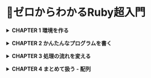 # 📖ゼロからわかるRuby超入門
**<details><summary>CHAPTER 1 環境を作る</summary>**
ようこそ、Rubyプログラミングの世界へ。プログラムを書くためには、Rubyやエディターなどのツールを使います。これらのツールはあなたのプログラミングの支えになってくれるでしょう。この章では、Rubyやエディターのインストール方法とRubyプログラムの動かし方を説明します。
- 1-5 プログラムを書いて実行する
    
    ここでは、Rubyのプログラムを作成して、実行するまでの流れを解説します。最初にエディターでプログラムを書いて、コマンドプロンプトで実行するだけで、すぐに結果を確認できます。
    
    - プログラムを保存するフォルダを作る
        - ファイルは /Users/[ユーザー名]/rubybook に保存します。
        - ターミナルを起動して、mkdir rubybook と入力してフォルダを作ります。
        - フォルダが作成できたかを確認するために、open . と入力してreturnキーを押します。すると、Finderが開いてフォルダの確認ができます。
    - プログラムをファイルに保存する
        - Rubyのプログラムが書かれたプログラムは、.rbをファイル名の末尾につけるのが習慣です。また、Rubyではファイル名は全て小文字を使うことが一般的です。
        - Visual Studio Codeでは、メニューから「ファイル」→「名前をつけて保存」を選択する。
    - ターミナルでプログラムを保存したフォルダへ移動する
        - cd rubybook returnキーで保存されているフォルダに移動します。
        - ターミナルでは、プログラムファイルがあるフォルダへ移動してプログラムを実行します。
        - 現在いるフォルダのことをカレントディレクトリと言います(ディレクトリはフォルダの別の呼び方です)。
        - カレントディレクトリを移動させるにはcdコマンド(change directoryの略)を使います。
        - フォルダをキーボードから入力するのが大変な時は、フォルダをターミナルへドラッグアンドドロップすると簡単に入力できます。
    - ターミナルでプログラムを実行する
        - Rubyプログラムを実行するには、ターミナルで ruby ファイル名 と入力し、returnキーを押します。
    - 基本的なコマンド
        - ターミナルの世界ではRuby言語とは違う言語である Shell言語を使います。
        - `cd`:フォルダを移動 `cd` の後ろに半角スペースを入れ、フォルダ名を入力します。
            
            例) `cd rubybook`
            
            1つ上のフォルダへ移動する時は、フォルダ名に`..`を指定します。
            
        - `pwd`:現在のフォルダを表示。フォルダはスラッシュ(`/`)で区切られます。
            
            `pwd` return
            
            `/Users/[ユーザー名]/rubybook`
            
        - `ls`:ファイル一覧を表示
            
            `ls` return
            
        - `ruby`:Rubyのプログラムを実行する。
            
            Rubyのプログラムを実行します。プログラムファイルがあるフォルダへ移動してから、rubyに続けてプログラムファイルを指定して実行します。実行結果は次の行に出力されます。
            
            `ruby hi.rb` return
            
        - `control + c`:プログラムを強制的に終了する。
            
            Rubyのプログラムの実行時に何らかの理由でプログラムが終了しなくなった場合は、`control  + c`で強制的に終了できます。
            
    - COLUMN コマンドをラクラク入力
        - 上下カーソルキーでコマンド履歴を表示して、以前に実行したコマンドを再実行できます。また、途中まで入力した状態で`tab`を押すと、ファイル名やフォルダ名などを補完してくれます。</details>

**<details><summary>CHAPTER 2 かんたんなプログラムを書く</summary>**
プログラムを書くことで、様々な問題をコンピュータを使って解決することができます。難しい問題を解くプログラムは難しくなりがちですが、短いプログラムでも解ける問題はたくさんあるので、最初は短いプログラムから始めましょう。この章では、短い簡単なプログラムを使ってRubyとプログラミングの基礎を説明していきます。
- 2-1 計算する
    
    最初は、計算をするプログラムから始めましょう。整数や少数の計算をして画面に表示するプログラムを書いて実行し、算数の答えがプログラムから得られることを見ていきましょう。
    
    - 数値を表示する
        - 実行するには、ターミナルで`cd ファイル名`でプログラムが置いてあるフォルダへ移動して、`ruby ファイル名`でプログラムを実行する。
        - `puts`は、後ろに書いたものを画面に表示するメソッドです。メソッドは英語で方法や手段という意味で、ここでは「命令」と考えると分かりやすいです。
        - 1は整数オブジェクト、または単に整数と呼びます。オブジェクトは日本語では「もの」という意味で、Rubyの世界での「もの」がオブジェクトです。
    - 少数を計算する
        - `puts` `5 / 2`は、`2.5`にならずに`2`となります。これは、Rubyでは整数と少数は別のものとして扱われ、整数同士の計算の結果は整数になるルールだからです。余りの`0.5`は切り捨てられます。結果として`2.5`を得るためには、`.0`をつけて(両方または一方を)少数の計算にすればOKです。`5.0`や`2.0`は少数オブジェクト、または単に少数と呼びます。
    - 累乗と余剰を計算する
        - `puts 2 ** 8` —累乗。2の8乗。実行結果は「256」
            
            `puts 7 % 3` —剰余。7を3で割ったあまり。実行結果は「1」
- 2-2 文字列を表示する
    
    プログラムで文字を扱う時には文字列を使います。文字列はプログラムでよく使う部品の一つです。ここでは、文字列を表示したり、足し算を使って繋げる方法を説明していきます。
    
    - 文字列を表示する
        - `“hello world!”`は文字列オブジェクト、文字列と呼びます。文字の前後を”(ダブルクォーテーション)で囲むと文字列になります。
    - 文字列を足し算する
        - 数値と同じく、文字列は足すこともできます。
        - `2 + 3` は`5`、`”2” + “3”`は文字列を繋げた結果の`23`になっています。Rubyでは数値と文字列は別物として扱われるためです。数字をそのまま書くと数値、”で囲むと文字列と扱います。
    - 数値と文字列を足すとどうなる？
        - エラーが表示されます。Rubyではエラーが出ると、プログラムを意図通りに動かすヒントが書かれたメッセージが出ます。
            
            `error1.rb:1:in `+': String can't be coerced into Integer (TypeError) from error1.rb:1: in `<main>'`
            
            「error1.rb というファイルの1行目、String can’t be coerced into Integer(文字列は整数には変換できない)なので、TypeErrorです」となります。
            
    - 文字列を数値に変換する
        - 整数を文字列へ変換する、`to_s`メソッド、文字列を整数へ変換する`to_i`メソッドを使って、数値、文字列に揃える方法があります。
        - `to_s`は英単語のto(〜へ)とstring(文字列)の頭文字のsの組み合わせで、「文字列へ(変換)」という意味です。`to_i`のiはinteger(整数)の頭文字で、「整数へ(変換)」という意味です。
        - これらのメソッドはオブジェクトの後ろに.をつけて書きます。`3.to_s`は整数オブジェクト3を変換して文字列オブジェクト`”3”`を作ります。`”3”.to_i`は文字列オブジェクト`”3”`を変換して整数オブジェクト`3`を作ります。
        - 「オブジェクトに対して何かする」型のメソッドは大抵の場合、「`オブジェクト.メソッド`」形をとります。
- 2-3 オブジェクトと変数を理解する
    
    これまでにたびたび出てきた「オブジェクト」について説明します。また、オブジェクトに名札を付けることができる道具「変数」についても説明します。
    
    - オブジェクトとは
        - オブジェクトとは、Rubyの世界での「もの」です。プログラムの中でデータを持ったり、操作したりする対象です。`1`はオブジェクトです。詳しく言えば、整数オブジェクトです。`5.0`や`2.0`もオブジェクトで少数オブジェクトです。`”カフェラテ"`は文字列オブジェクトです。因みに、putsはメソッド(命令)と呼ばれる、別の種類です。
        - オブジェクトの種類のことをクラスと言います。例えば、整数オブジェクトはInteger(整数の意味)オブジェクトと呼ぶこともあり、このIntegerがクラスの名前です。同様に、少数オブジェクトはStringオブジェクトとも呼び、Stringがクラスの名前です。
    - 変数とは
        - 変数はオブジェクトにつける名札です。
        - `order = “カフェラテ”`は「変数orderに”カフェラテ”を代入する」と言います。イコール(=)の左側が変数、右側が代入するオブジェクトです。左右を逆にして書くことはできません。
        
        ```ruby
        order = "カフェラテ" # 文字列カフェラテを変数orderに紐付ける。
        puts order # カフェラテが表示される。
        ```
        
    - 文字列に計算結果を埋め込む
        - `#{計算式}`と書くことで、文字列に計算結果を埋め込んで表示できます。これを**式展開**と言います。計算式を文字列に展開する、という意味です。
        
        ```ruby
        puts "1 + 2の答えは#{1 + 2}です"
        # 1 + 2の答えは3です
        ```
        
        - 式展開(#{計算式})は、変数を使うこともできます。式展開に変数を書くことで、変数に代入されたオブジェクトを埋め込むことができます。
        
        ```ruby
        order = "カフェラテ"
        puts "ご注文は#{order}ですね？" # 式展開を使う書き方
        puts "ご注文は" + order + "ですね？" # 足し算を使う書き方
        ```
        
        このように、同じ結果を得るプログラムでも、さまざまな書き方があります。式展開には変数のほか、さまざまなRubyのプログラムを埋め込むこともあります。
        
    - 変数の名前のルールを確認する
        - 変数の名前には原則として、英字、数字、_(アンダーバー、アンダースコア)を使います。ただし、先頭は英字小文字または_で始める必要があります。
        - 慣習では、英字は全て小文字で書き、2単語以上繋げる時は_を間に入れます。`my_order`、`my_favorite_order`といった具合です。このスタイルを**スネークケース**と言います。
        - プログラムの読み手を思い浮かべて、意味のある、良い名前をつけた方がプログラムは読みやすくなります。ここでの読み手は、自分も含まれます。
        
        ```ruby
        良い例: order , x1
        悪い例: Order , ORDER , 1x
        ```
        
    - キーボードから値を入力する
        - `gets`メソッドは、ターミナル上から値を入力するプログラムを書くことができます。そして、入力された文字列を整数での計算にするために`to_i`メソッドを使います。
    - COLUMN 定数とは
        - 定数という仕組みがあります。定数は、変数のように代入ができますが、2回目に代入しようとするとwarningが出ます。
        
        ```ruby
        CaffeLatte = "カフェラテ" # CaffeLatteは定数。1回目の代入。
        puts CaffeLatte
        CaffeLatte = "カフェラッテ" # 定数CaffeLatteへ2回目の代入。warningが表示する。
        puts CaffeLatte
        ```
        
        ```ruby
        カフェラテ
        const.rb:3: warning: already initialized constant CaffeLatte
        const.rb:1: warning: previous definition of CaffeLatte was here
        カフェラッテ
        ```
        
        - warningは好ましくない処理をする時にメッセージを表示し、渋々実行してくれるものです。定数は固定しておくものなので、変更しようとすると「意図通りですか？」とwarningが表示されて教えてくれるというわけです。warningが表示されますが、代入は実行されます。
        - 先頭が大文字の名前をつけると、定数になります。2文字目以降は小文字も大文字も使えます。
    - 📍**まとめ**
        - オブジェクトは、Rubyの世界での「もの」。
        - オブジェクトには文字列オブジェクト、整数オブジェクト、少数オブジェクトなどがある。
        - 変数はオブジェクトに貼る名札で、名札を貼ることを変数へ代入するという。
        - 変数が使われる時は、先にその変数に代入しておいたオブジェクトとして扱われる。
        - 変数名の先頭は英字小文字または_で始め、英字、数字、_を使うことができる。
        - #{計算式}と書くことで計算結果を文字列の中に埋める。
- 2-4 プログラムにコメントを書く
    
    将来プログラムを読んだ時のために、理解を助ける説明文を書いておくと便利なことがあります。プログラムの中に説明を書くことができるコメントについて説明します。
    
    - 行の途中からコメントにする
        - **#**は行の先頭だけでなく、行の途中から書くこともできます。行の途中から書いた場合、#よりも後ろに描かれた部分がコメントとなり、実行されなくなります。
    - 空行は無視される
        - プログラムには読みやすくするための区切りとして空行が使えますが、実行する時には空行は無視されます。
    - 数行にわたってコメントにする
        - 長い行をまとめてコメントにする場合、各行頭に#を書くのが大変な時もあります。その場合は、`=begin`から`=end`で囲むと、その範囲はコメントとして扱われます。書く時は、行の先頭から書く必要があるので注意してください。
        
        ```ruby
        puts 1
        =begin
        puts 2
        puts 3
        puts 4
        =end
        ptus5
        ```
        
        ```ruby
        1
        5
        ```
        
    - 📍**まとめ**
        - #から書き始めた行はコメントになる。
        - コメントはプログラムとして実行されない。
        - #は行の途中にも書くことができ、その後ろがコメントになる。
        - 空行は無視される。
- 2-5 対話的に実行する
    
    ここまでは、プログラムが書かれたファイルをRubyに渡して、まとめて実行させていました。こうしたやり方のほかに、入力したプログラムを1行ずつその場ですぐに実行させることができるirbという道具もあります。irbを使うと、1行ずつ結果を見ながらプログラムを実行していくことができます。
    
    - irbの使い方
        - 入力したプログラムを1行ずつその場ですぐに実行させることができるirbという道具があります。
        
        ```ruby
        irb(main):001:0> x = 2
        => 2
        irb(main):001:0> x
        => 2
        irb(main):001:0> x * 3
        => 6
        ```
        
        - irbを終了する場合はexitと入力してreturnキーを押します。
        
        ```ruby
        irb(main):001:0> exit
        ```
        
        - 終了すると、元のターミナルへ戻ります。irbの世界ではRuby言語を話し、ターミナルの世界ではshell言語を話します。違う世界の言語で命令しても、言葉が通じないのでうまく動きません。以下は、うまく動かない例です。
        
        ```ruby
        x = 2 # Ruby言語をコマンドプロンプト(shell言語)の世界で実行しようとしている
        sh: command not found: x # エラー
        ```
        
    - プログラムの途中で一時停止してirbを使う
        - irbには、プログラムの途中で一時停止して起動する方法もあります。
        
        ```ruby
        a = 1
        binding.irb
        puts a
        ```
        
        ```ruby
        From: birb.rb @ line 2 :
        
        		1:  a = 1
        =>  2: binding.irb
        		3: puts a
        
        irb(main):001:0>
        ```
        
        ```ruby
        irb(main):001:0> a = 2 # 変数aへ2を代入
        => 2
        irb(main):001:0> exit
        2 # プログラムが再開し、その後の行のputs aが実行されると、irbで代入した変数aの値が表示される
        ```
        
        - プログラム中でirbを使うためにはbinding.irbをプログラムの実行を一時停止したい場所へ書きます。この機能は、プログラムの間違いを見つけて直すのにも便利です。
    - 📍まとめ
        - irbを使うと1行ずつ入力したプログラムをその場ですぐに実行できる。
        - irbを終了する場合はexitと入力してreturnキーを押す。
        - irbはRuby言語を話す世界、コマンドプロンプトはshell言語を話す世界。
- 2-6 プログラムの間違いを見つけて直す
    
    プログラムを書いて一度でうまく動かすのは簡単ではありません。プログラムが意図通り動いているかを確かめ、間違えている部分(バグ)を見つけて直していくことをデバッグと言います。プログラミングの作業で重要な工程の一つです。
    
    - pメソッドを使って変数の中身を表示させる
        - pメソッドは後ろに書いた変数やオブジェクトを画面に表示するメソッドです。putsメソッドと似た機能で、デバッグの機械に使われます。何より1文字で短いので書くのが簡単です。
        
        ```ruby
        a = 3 / 2
        p a # ①
        b = a * 2
        puts b
        ```
        
        ```ruby
        1 # ②
        2
        ```
        
        - ①の行でpメソッドを使って変数aを表示させました。実行結果を見ると、1.5ではなく、1が表示されています。これは、整数/整数の計算結果は小数点以下が捨てられて整数になるためです。変数aに1.5を代入するには、3か2のどちらか、または両方を少数にすることで計算結果も少数になります。
        - **pメソッド**は、原則、デバッグの道具として使う。**putsメソッド**は、プログラムの機能として意図して表示する時に使う。
    - 📍まとめ
        - pメソッドは後ろに書いた変数やオブジェクトを表示する。
        - pメソッドは原則、デバッグの道具として使う。
- 2-7 エラーメッセージを読み解く
    
    この節では実際にエラーを起こして、そのときのメッセージの読み方と対応方法を説明します。ここでいろんなエラーに対応する経験を積んでおきましょう。エラーが起こった時の対応はP.40でも説明しているので、あわせて参考にしてください。
    
    - エラーメッセージの読み方
        - エラーが起きてもプログラムを修正して、意図した動きに少しずつ近づけていくのが普通のプログラミングの流れです。
        
        ```ruby
        put "hi"
        ```
        
        ```ruby
        Traceback (most recent call last):
        hi.rb:1:in `<main>': undefined method `put' for main:Object
        	(NoMethodError)
        Did you mean?  puts
        								putc
        ```
        
        - hi.rbは実行したファイル名。
        - 1はプログラムの何行目でエラーが起きたのかを教えてくれます。
        - in `<main>':は今回、得られる情報が少ないので説明を省略。
        - undefinde method `put' for main:Objectはエラーメッセージの本文です。undefinde method `put'は「定義されていないメソッド`put'」となり、「putメソッドを実行しようとしたが、定義(用意)されていないので困りました」というRubyからのメッセージです。
        - NoMethodErrorがエラーの名前で、メソッドが用意されていない時起きるエラーです。
        - まとめると、「1行目に書かれたputメソッドは定義されていません」という意味になります。
        - Did you mean?以降はRubyからの提案が書かれています。「Did you mean?」は「もしかして？」という意味です。後ろに書かれたputsとputcがRubyからの提案です。エラーメッセージ全体では以下のようになります。
        
        ```ruby
        「hi.rbの1行目に書かれたputメソッドは定義されていません。もしかして、putsやputcではないですか？」
        ```
        
        - エラーメッセージを読み解くことは、デバッグをする上で基礎となる重要な技術です。
    - いろいろなエラーメッセージを体験する
        - 変数の名前を間違えた:変数xに1を代入して、それを表示するプログラムを書くところ、間違えて変数yを表示しようとしたケースです。
        
        ```ruby
        x = 1
        p y
        ```
        
        ```ruby
        Traceback (most recent call last):
        xy.rb:2:in `<main>': undefined local variable or method `y' for
        	main:Object (NameError)
        
        # xy.rbの2行目でエラーが発生しました。undefined local variable or method `y'(定義されていない変数またはメソッド'y'です。NameError(名前エラー)です。
        ```
        
        - 0で割り算した:0で割り算をするとエラーが発生します。
        
        ```ruby
        p 1 / 0
        ```
        
        ```ruby
        Traceback (most recent call last):
        				1: from 0div.rb:1:in `<main>'
        0div.rb:1:in `/': divided by 0 (ZeroDivisionError)
        
        # 0dir.rbの1行目でエラーが発生しました。divided by 0(0での割り算)です。ZeroDivisionError(0除算エラー)です。
        ```
        
        - 実行するファイル名が違う:abc.rbをじっこうしようとしてab.rbという存在しないファイルを指定したときのエラーです。
        
        ```ruby
        puts "abc"
        ```
        
        ```ruby
        Traceback (most recent call last):
        ruby: No such file or derectory -- ab.rb (LoadError)
        
        # No such file or directory(このようなファイルやフォルダはない)です。ab.rbというファイルです。LoadError(読み込みエラー)です。
        ```
        
    - 📍まとめ
        - エラーメッセージはRubyからプログラマーである私たちへのさまざまなヒント。
        - エラーメッセージには実行しているファイル名、行番号、エラーの種類と内容、修正候補の情報がある。</details>

**<details><summary>CHAPTER 3 処理の流れを変える</summary>**
ここまでのプログラムは1本道で順番に実行していくものでした。プログラムは条件によって分岐し、異なる処理を実行することができます。この章では、条件を判断する方法と、それによって処理を分岐する方法を説明します。また、同じ処理を繰り返す方法も説明します。

条件分岐も、繰り返しも、よく使われる便利な部品なので、これらを使うとプログラムで解決できる問題の範囲がぐっと広がります。
- 3-1 条件を判断する
    
    今までのプログラムは決まった処理を決まった順で進んでいく、一本道のプログラムでした。次は、プログラムを条件によって分岐させます。この節で説明する条件を判断する方法と、次の節のifをあわせて使うと、条件によって処理を実行する・しないを切り替えることができます。
    
    - 大きさを判断する
        - 比較メソッドは<と>に加えて、等しい時にも条件を満たす比較メソッド<=や>=もあります。算数での≤と≥に相当します。>=のように>を先に書くことに注意してください。=>のように先に＝を書いたものは、他の意味で使われているため、今回の意図では使えません。
    - 等しいことを判断する
        - 等しいかどうかを判断する比較メソッドは、Rubyでは「`=`」を2つ繋げて「`==`」と書きます。これは、前に出てきた「変数への代入」の機能として「=」が使われているためです。
        - 等しくない時にtrueを返す「`!=`」もあります。算数での「≠」に相当します。
        - 「`==`」や「`!=`」は、数値オブジェクトだけでなく、文字列オブジェクトを比較することもできます。
    - COLUMN 末尾に?がつくメソッド
        - どきどき末尾に?がつくメソッドがあります。例えば、even?メソッドは偶数かどうかを判断してtrueかfalseを返します。また、奇数かどうかを判断するodd?メソッドもあります。慣習的に、末尾に?がつくメソッドはtrueかfalseのどちらかを返すことが多いです。
- 3-2 条件を満たしたときに処理をする
    
    前節では、条件を判断する方法を学びました。次は、条件によって実行する処理を変えるifを説明します。この2つを組み合わせることで、条件によって分岐するプログラムを書くことができます。
    
    - if - 条件を満たす時
        - if
        
        ```ruby
        if 条件
        	条件が成立したときの処理
        end
        ```
        
        ```ruby
        wallet = 500 # ①
        if wallet >= 300 # ②
        	puts "コンビニでアイスを買っていこう！" # ③
        end # ④
        ```
        
        ②〜④の行までがif式です。④のendはここまで、とif式を終わらせる合図です。条件を満たした時に実行する処理は、「ifの次の行」から「endの前の行」までに書きます。
        
        ③のputsの行は先頭にスペースが入って一段下がっていることに注意してください。この段のことを「**インデント**」、一段下げることは「**インデントを下げる**」言います。条件を満たした時に実行するプログラムは、インデントを一段下げる習慣になっています。
        
        - インデント一段のスペースの数は、2個にすることが多いです。
        - **インデントはプログラムを読みやすくするもので、自分を含めたプログラマーへの思い遣りなのです。**
    - COLUMN **後置if(if修飾子)**
        - 後置ifを使うと、ifからendまで複数行で書いたプログラムを1行で書くことができます。後置ifではendを書く必要がありません。条件を満たしたときの処理が1行に収まる時に使うと、プログラムを短く読みやすく書くことができます。
    - unless と !
        - 「等しくない」は`!=`のほかに、ifと反対の働きをする`unless`を使って書くこともできます。`unless` は条件を満たさない時に処理を実行します。条件を満たす時は何も実行しません。
        - また、`unless`は`if`と同じように、高知で書くこともできます。上手に使うとプログラムを読みやすく書くことができます。
        - trueとfalseを反転する`!`もあります。`!`は変数やオブジェクトの前に書きます。
    - 📍まとめ
        - ifは条件を満たした時に処理を実行し、条件を満たさない時は処理を実行しない。
        - ifの条件を満たした時は、ifの次の行からendの前の行までの処理が実行される。
        - ifの条件を満たさない時は、endまでの処理は実行されずendの次の行へ進む。
        - 条件を満たしたときの処理は、インデントを下げて書く。
        - 条件はfalseまたはnilとなる時に満たされず、それ以外は条件を満たす。
        - unlessは条件を満たさない時に処理を実行し、条件を満たした時は処理を実行しない。
- 3-3 条件を満たさないときにも処理する
    
    前節では、ifを使うと条件を満たした時に処理を実行させることができることを学びました。今度は、条件を満たした時、満たさない時の二つに分岐させて、それ煽れ違う処理をさせるプログラムを書いてみましょう。
    
    - 条件を満たさないときの処理 - else節
        - else
        
        ```ruby
        if 条件
        	条件を満たしたときの処理
        else
        	条件を満たさなかったときの処理
        end
        ```
        
        ```ruby
        wallet = 100
        if wallet >= 300
        	puts "コンビニでアイスを買っていこう！"
        else
        	puts "川沿いを散歩しよう！"
        end
        
        # 川沿いを散歩しよう！
        ```
        
        ```ruby
        wallet = 100
        if wallet >= 300
        	puts "コンビニでアイスを買っていこう！"
        else
        	puts "川沿いを散歩しよう！"
        end
        
        # コンビニでアイスを買っていこう！
        ```
        
    - elsif と、組み合わせた if
        - `elsif`は複数書くことも可能ですが、書きすぎると読みづらくなることもあります。そのような場合は、書き換えで登場したifを組み合わせたプログラムを使ったり、`&&`、`||`、`case`を使って読みやすく書けないか、も検討してみてください。
        - **読みやすいプログラムは、意味が頭に入ってきます。**
        
        ```ruby
        season = "夏"
        if season == "春"
        	puts "アイスを買っていこう！"
        elsif season == "夏"
        	puts "かき氷買ってこう！"
        else
        	puts "あんまん買ってこう！"
        end
        
        # "かき氷買ってこう！"
        ```
        
        ```ruby
        season = "夏"
        if season == "春"
        	puts "アイスを買っていこう！"
        else
        	if season == "夏"
        		puts "かき氷買ってこう！"
        	else
        		puts "あんまん買ってこう！"
        	end
        end
        
        # "かき氷買ってこう！"
        ```
        
    - 📍まとめ
        - if else節を使うと、条件を満たす、満たさないによって、それぞれの処理を実行させることができる。
        - ifの条件を満たした時は、ifの次から、elseの前の行までの処理が実行される。
        - ifの条件を満たさない時は、elseの次から、endの前の行までの処理が実行される。
        - ifやelseで実行する処理は、インデントを下げて書く。
- 3-4 複数の条件を組み合わせる
    
    「現金か、またはSuicaで300円持っていたらアイスを買おう」といったように、複数の条件を組み合わせて使うことは日常でもよくあるケースです。ここでは複数の条件によって分岐するプログラムを書いてみましょう。
    
    - どちらかの条件を満たす時 - 「aまたはb」
        - 「または」を書くには`||`という記号を使います。「または」や「オア」と呼んでいます。
        - 「または」で複数の条件を書く時は次のようになります。
        - `||`(または、オア)
        
        ```ruby
        if 条件1 || 条件2
        	条件を満たしたときの処理
        end
        ```
        
        ```ruby
        wallet = 100
        suica = 300
        if wallet >= 300 || suica >= 300
        	puts "コンビニでアイスを買っていこう！"
        end
        
        # コンビニでアイスを買っていこう！
        ```
        
        条件1、条件2のどち⌃かを満たすと、条件を満たしたときの処理が実行されます。両方の条件を満たす時も、条件を満たしたときの処理が実行されます。
        
        - 3つ以上の条件を繋ぐこともできます。
        
        ```ruby
        if 条件1 || 条件2 条件3
        ```
        
    - 両方の条件を満たすとき - 「aかつb」
        - 「かつ」を書くには`&&`という記号を使います。「かつ」や「アンド」と呼んでいます。
        - `&&`(かつ、アンド)
        
        ```ruby
        if 条件1 && 条件2
        	条件を満たしたときの処理
        end
        ```
        
        条件1、条件2の両方を満たすとき、条件を満たしたときの処理が実行されます。
        
        ```ruby
        wallet = 500
        weather = "fine"
        if wallet >= 300 && weather == "fine"
        	puts "コンビニでアイスを買っていこう！"
        end
        
        # コンビニでアイスを買っていこう！
        ```
        
        - `&&`も3つ以上の条件を繋ぐこともできます。
    - ifの条件に書けるもの
        
        ```ruby
        if 100
        	puts "100で成立しました"
        end
        if "abc"
        	puts "abcで成立しました"
        end
        ```
        
        ```ruby
        if_experiment.rb:6: warning: string literal in condition
        100で成立しました
        abcで成立しました
        ```
        
        - ifの条件を満たすルールは「条件がfalseまたはnilは条件を満たさず、それ以外は条件を満たす」。
        - if_experiment.rb:6: warning: string literal in conditionはwarningメッセージです。ifの条件(condition)に文字列(string literal)が書かれていることは意図通りであるか、確認を促すメッセージです。
    - 📍まとめ
        - 「aまたはb」は`a || b`と書く。どちらか一方でも満たせば条件を満たす。
        - 「aかつb」は`a && b`と書く。両方を満たせば条件を満たす。
- 3-5 複数の道から1つを選んで分岐する
    
    注文がカフェラテ、モカ、コーヒーのいずれかでそれぞれ別の処理をしたい、そんなばめんをぷろぐらむにしていきます。caseを使うと複数の道から1つを選ぶプログラムを書くことができます。
    
    - 複数の道から1つを選んで分岐する - `case`
        - 条件によって分岐させる方法には、ifのほかに`case`もあります。`case`は条件によって複数の道から1つ選んで分岐する時に使います。
        - `when`の候補は、いくつでも書くことができます。もしも複数の候補と合致するときは、最初に合致したwhen節のみ処理を実行します。また、いずれの候補とも合致しなければ、何も実行しません。
        - `case`
        
        ```ruby
        case 変数
        when 候補1
        	変数の値が候補1と等しいときの処理(複数行書くこともできる)
        when 候補2
        	変数の値が候補2と等しいときの処理(複数行書くこともできる)
        (以下、候補をさらに追加できる)
        end
        ```
        
        ```ruby
        order = "モカ"
        case order
        when "カフェラテ"
        	puts "300円です"
        when "モカ"
        	puts "350円です"
        end
        
        # 350円です
        ```
        
    - 複数の道に合致するものがないときの処理を書く
        - caseは、どの候補とも合致しない時に実行するelse節を書くこともできます。
        - caseは、「1つの変数の値に応じて、複数の処理から1つを選んで実行する」時に便利な書き方です。
        - 二択の時は`if`、三択以上の時は`case`から考えると良いでしょう。
    - COLUMN caseの後に変数を書かない使い方もある
        - caseには、ほかにも便利な使い方があります。caseの後に変数を書かず、whenのあとにifの条件と同じように条件などを書く使い方です。この使い方では、一致以外の条件を書くこともできます。
        
        ```ruby
        wallet = 300
        case
        when wallet >= 500
        	puts "モカにホイップトッピング"
        when wallet >= 300
        	puts "カフェラテ"
        end
        ```
        
        ```ruby
        カフェラテ
        ```
        
        when節の条件を先頭のwhenから順に判定して、最初に条件を満たした箇所の処理を行います。
        
    - 📍まとめ
        - `case`は「変数の値に応じて、複数の道から1つを選んで分岐する」処理。
        - 二択の時は`if`から、三択以上の時は`case`から考えると良い。
- 3-6 なんども繰り返す
    
    ここでは、新しい機能である「繰り返し」を説明します。繰り返しはコンピュータの得意技です。人間と違って疲れることなく、何度でも正確に処理を繰り返すことができます。繰り返しはプログラムの中で最もよく使う機能の一つです。繰り返しを使いこなせば、機械仕掛けの時計のような小気味よいプログラムを書くことができます。ここでは、回数を指定して繰り返すプログラムを説明をします。
    
    - 決まった回数だけ繰り返す - timesメソッド
        - `do`と`end`のセットは「ブロック」と呼ばれる、処理のかたまりを書ける部品です。`do`の次の行から`end`の前の行まで繰り返し実行する処理を書きます。
        - **ブロックの中はインデントを1つ下げて書きます**。ブロックでは`do`を書くことに気を付けてください。
        
        ```ruby
        3.times do # ①
        	puts "カフェラテ" # ②
        end # ③
        ```
        
        ```ruby
        カフェラテ
        カフェラテ
        カフェラテ
        ```
        
        ①の3.times doの行から繰り返し処理が始まり、繰り返し処理の実行内容は②のputs “カフェラテ”。③のendに到達すると①のdoに戻って繰り返し処理を実行。といった流れとなる。
        
        - ブロックには、複数行の処理を書くこともできます。
        - プログラムは重複がないように書いておいた方がメリットは多いのです。重複を避けてプログラムを書く習慣を`DRY`と言います。`Don’t Repeat Yourself`の頭文字です。**DRYなプログラムを心掛けることで、読みやすく、メンテナンスしやすいプログラムになります**。
        - n.times do
        
        ```ruby
        n.times do
        	繰り返し実行する処理
        end
        ```
        
    - `do end`の代わりに`{}`を使う
        
        ```ruby
        3.times {
        	puts "カフェラテ"
        }
        ```
        
        ```ruby
        カフェラテ
        カフェラテ
        カフェラテ
        ```
        
        - また、ブロックは1行で書くこともできます。
        
        ```ruby
        3.times do puts "モカ" end
        3.times { puts "カフェラテ" }
        ```
        
        ```ruby
        モカ
        モカ
        モカ
        カフェラテ
        カフェラテ
        カフェラテ
        ```
        
        - 慣習的に、ブロックを複数行で書く時は`do`と`end`を使い、1行で書く時は`{`と`}`を使うことが多いです。
        
        ```ruby
        3.times do
        	puts "モカ"
        	puts "ください"
        end
        3.times { puts "カフェラテください" }
        ```
        
        ```ruby
        モカ
        ください
        モカ
        ください
        モカ
        ください
        カフェラテください
        カフェラテください
        カフェラテください
        ```
        
    - 条件付き繰り返し while
        - n.`time`と違い、`do`を書かないことに気を付けてください。`while`はブロックを使わずに、`while`と`end`のセットを使います。
        - `while`
        
        ```ruby
        while 条件
        	条件を満たしている間、繰り返し実行する処理
        end
        ```
        
        ```ruby
        biscuit = 0
        while biscuit < 2 # ①繰り返す条件
        	biscuit = biscuit + 1 # ③変数biscuitの値に1を加えて再度代入する
        	puts "ポケットを叩くとビスケットが#{biscuit}つ"
        end # ②
        ```
        
        ```ruby
        ポケットを叩くとビスケットが1つ
        ポケットを叩くとビスケットが2つ
        ```
        
    - 📍まとめ
        - n.timesに続いて繰り返し処理のブロックを書く。
        - ブロックはdoからendまでのプログラムのかたまり。
        - n.timesと書くとブロックないの処理をn回繰り返し実行する。</details>

**<details><summary>CHAPTER 4 まとめて扱う - 配列</summary>**
